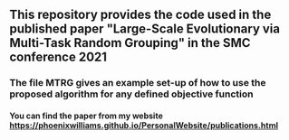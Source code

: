 ## This repository provides the code used in the published paper "Large-Scale Evolutionary via Multi-Task Random Grouping" in the SMC conference 2021

### The file MTRG gives an example set-up of how to use the proposed algorithm for any defined objective function

#### You can find the paper from my website https://phoenixwilliams.github.io/PersonalWebsite/publications.html


